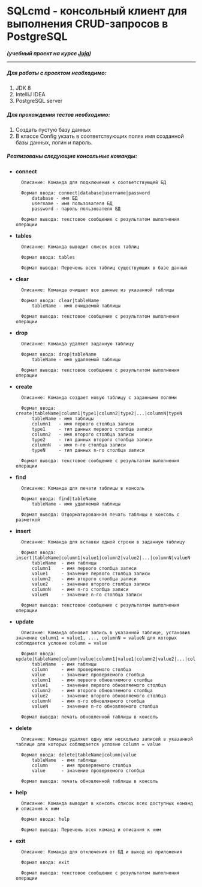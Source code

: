 # SQLcmd - консольный клиент для выполнения CRUD-запросов в PostgreSQL
***(учебный проект на курсе [Juja](https://juja.com.ua/))***
***
##### Для работы с проектом необходимо:
1. JDK 8
2. IntelliJ IDEA
3. PostgreSQL server
##### Для прохождения тестов необходимо:
1. Создать пустую базу данных
2. В классе Config укзать в соответствующих полях имя созданной базы данных, логин и пароль.
##### Реализованы следующие консольные команды:
* **сonnect**

        Описание: Команда для подключения к соответствующей БД

        Формат ввода: connect|database|username|password
            database - имя БД
            username - имя пользователя БД
            password - пароль пользователя БД

        Формат вывода: текстовое сообщение с результатом выполнения операции

* **tables**

        Описание: Команда выводит список всех таблиц

        Формат ввода: tables

        Формат вывода: Перечень всех таблиц существующих в базе данных

* **clear**

        Описание: Команда очищает все данные из указанной таблицы

        Формат ввода: clear|tableName
            tableName - имя очищаемой таблицы

        Формат вывода: текстовое сообщение с результатом выполнения операции
* **drop**

        Описание: Команда удаляет заданную таблицу

        Формат ввода: drop|tableName
            tableName - имя удаляемой таблицы

        Формат вывода: текстовое сообщение с результатом выполнения операции
* **create**

        Описание: Команда создает новую таблицу с заданными полями

        Формат ввода: create|tableName|column1|type1|column2|type2|...|columnN|typeN
            tableName - имя таблицы
            column1   - имя первого столбца записи
            type1     - тип данных первого столбца записи
            column2   - имя второго столбца записи
            type2     - тип данных второго столбца записи
            columnN   - имя n-го столбца записи
            typeN     - тип данных n-го столбца записи

        Формат вывода: текстовое сообщение с результатом выполнения операции
* **find**

        Описание: Команда для печати таблицы в консоль

        Формат ввода: find|tableName
            tableName - имя удаляемой таблицы

        Формат вывода: Отформатированная печать таблицы в консоль с разметкой
* **insert**

        Описание: Команда для вставки одной строки в заданную таблицу

        Формат ввода: insert|tableName|column1|value1|column2|value2|...|columnN|valueN
            tableName  - имя таблицы
            column1    - имя первого столбца записи
            value1     - значение первого столбца записи
            column2    - имя второго столбца записи
            value2     - значение второго столбца записи
            columnN    - имя n-го столбца записи
            valueN     - значение n-го столбца записи

        Формат вывода: текстовое сообщение с результатом выполнения операции
* **update**

        Описание: Команда обновит запись в указанной таблице, установив значение column1 = value1, ..., columnN = valueN для которых соблюдается условие column = value

        Формат ввода: update|tableName|column|value|column1|value1|column2|value2|...|columnN|valueN
            tableName  - имя таблицы
            column     - имя проверяемого столбца
            value      - значение проверяемого столбца
            column1    - имя первого обновляемого столбца
            value1     - значение первого обновляемого столбца
            column2    - имя второго обновляемого столбца
            value2     - значение второго обновляемого столбца
            columnN    - имя n-го обновляемого столбца
            valueN     - значение n-го обновляемого столбца

        Формат вывода: печать обновленной таблицы в консоль
* **delete**

        Описание: Команда удаляет одну или несколько записей в указанной таблице для которых соблюдается условие column = value

        Формат ввода: delete|tableName|column|value
            tableName  - имя таблицы
            column     - имя проверяемого столбца
            value      - значение проверяемого столбца

        Формат вывода: печать обновленной таблицы в консоль
* **help**

        Описание: Команда выводит в консоль список всех доступных команд и описания к ним

        Формат ввода: help

        Формат вывода: Перечень всех команд и описания к ним

* **exit**

        Описание: Команда для отключения от БД и выход из приложения

        Формат ввода: exit

        Формат вывода: текстовое сообщение с результатом выполнения операции

